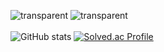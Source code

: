 ![transparent](https://capsule-render.vercel.app/api?type=transparent&fontColor=4dbb8a&text=Nice%20to%20meet%20you&height=50&fontSize=30)
![transparent](https://capsule-render.vercel.app/api?type=transparent&fontColor=4dbb8a&text=I'm%20Lee%20Jisu%20&height=65&fontSize=65)<br/><br/>
![GitHub stats](https://github-readme-stats.vercel.app/api?username=ezi-s-u&show_icons=true&theme=vue)
[![Solved.ac Profile](http://mazassumnida.wtf/api/generate_badge?boj=ezi-s-u)](https://solved.ac/ezi-s-u)
